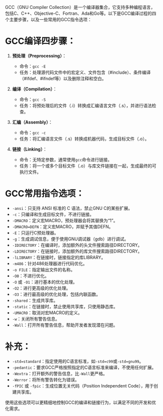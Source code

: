 GCC（GNU Compiler Collection）是一个编译器集合，它支持多种编程语言，包括C、C++、Objective-C、Fortran、Ada和Go等。以下是GCC编译过程的四个主要步骤，以及一些常用的GCC指令选项：

# GCC编译四步骤：

1. **预处理（Preprocessing）**：
   - 命令：`gcc -E`
   - 任务：处理源代码文件中的宏定义、文件包含（#include）、条件编译（#ifdef、#ifndef等）以及删除注释和空白。

2. **编译（Compilation）**：
   - 命令：`gcc -S`
   - 任务：将预处理后的文件（.i）转换成汇编语言文件（.s），并进行语法检查。

3. **汇编（Assembly）**：
   - 命令：`gcc -c`
   - 任务：将汇编语言文件（.s）转换成机器代码，生成目标文件（.o）。

4. **链接（Linking）**：
   - 命令：无特定参数，通常使用`gcc`命令进行链接。
   - 任务：将一个或多个目标文件（.o）与库文件链接在一起，生成最终的可执行文件。

# GCC常用指令选项：

- `-ansi`：只支持 ANSI 标准的 C 语法，禁止GNU C的某些扩展。
- `-c`：只编译和生成目标文件，不进行链接。
- `-DMACRO`：定义宏MACRO，预处理器会将其替换为“1”。
- `-DMACRO=DEFN`：定义宏MACRO，并赋予其值DEFN。
- `-E`：只运行C预处理器。
- `-g`：生成调试信息，便于使用GNU调试器（gdb）进行调试。
- `-IDIRECTORY`：在编译时，添加额外的头文件搜索路径DIRECTORY。
- `-LDIRECTORY`：在链接时，添加额外的库文件搜索路径DIRECTORY。
- `-lLIBRARY`：在链接时，链接指定的库LIBRARY。
- `-m486`：针对486处理器进行代码优化。
- `-o FILE`：指定输出文件的名称。
- `-O0`：不进行优化。
- `-O` 或 `-O1`：进行基本的优化处理。
- `-O2`：进行更高级的优化处理。
- `-O3`：进行最高级的优化处理，包括内联函数。
- `-shared`：生成共享库。
- `-static`：在链接时，禁止使用共享库，只使用静态库。
- `-UMACRO`：取消对宏MACRO的定义。
- `-w`：关闭所有警告信息。
- `-Wall`：打开所有警告信息，帮助开发者发现潜在问题。

# 补充：

- `-std=standard`：指定使用的C语言标准，如`-std=c99`或`-std=gnu99`。
- `-pedantic`：要求GCC严格按照指定的C语言标准来编译，不使用任何扩展。
- `-Wextra`：打开额外的警告信息，比`-Wall`更严格。
- `-Werror`：将所有警告转化为错误。
- `-fPIC` 或 `-fpic`：生成位置无关代码（Position Independent Code），用于创建共享库。

使用这些选项可以更精细地控制GCC的编译和链接行为，以满足不同的开发和优化需求。
